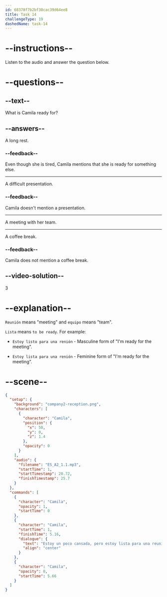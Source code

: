 ```yaml
---
id: 68378f7b2bf30cac39d64ee8
title: Task 14
challengeType: 19
dashedName: task-14
---
```


<!-- (Audio) Camila: Estoy un poco cansada, pero estoy lista para una reunión con mi equipo. -->

# --instructions--

Listen to the audio and answer the question below.

# --questions--

## --text--

What is Camila ready for?

## --answers--

A long rest.

### --feedback--

Even though she is tired, Camila mentions that she is ready for something else.

---

A difficult presentation.

### --feedback--

Camila doesn't mention a presentation.

---

A meeting with her team.

---

A coffee break.

### --feedback--

Camila does not mention a coffee break.

## --video-solution--

3

# --explanation--

`Reunión` means "meeting" and `equipo` means "team".

`Lista` means `to be ready`. For example:

- `Estoy listo para una renión` - Masculine form of "I'm ready for the meeting".

- `Estoy lista para una renión` - Feminine form of "I'm ready for the meeting".

# --scene--

```json
{
  "setup": {
    "background": "company2-reception.png",
    "characters": [
      {
        "character": "Camila",
        "position": {
          "x": 50,
          "y": 0,
          "z": 1.4
        },
        "opacity": 0
      }
    ],
    "audio": {
      "filename": "ES_A2_1.1.mp3",
      "startTime": 1,
      "startTimestamp": 20.72,
      "finishTimestamp": 25.7
    }
  },
  "commands": [
    {
      "character": "Camila",
      "opacity": 1,
      "startTime": 0
    },
    {
      "character": "Camila",
      "startTime": 1,
      "finishTime": 5.16,
      "dialogue": {
        "text": "Estoy un poco cansada, pero estoy lista para una reunión con mi equipo.",
        "align": "center"
      }
    },
    {
      "character": "Camila",
      "opacity": 0,
      "startTime": 5.66
    }
  ]
}
```
